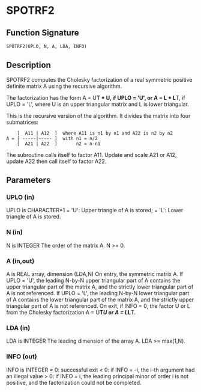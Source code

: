 # SPOTRF2

## Function Signature

```fortran
SPOTRF2(UPLO, N, A, LDA, INFO)
```

## Description


 SPOTRF2 computes the Cholesky factorization of a real symmetric
 positive definite matrix A using the recursive algorithm.

 The factorization has the form
    A = U**T * U,  if UPLO = 'U', or
    A = L  * L**T,  if UPLO = 'L',
 where U is an upper triangular matrix and L is lower triangular.

 This is the recursive version of the algorithm. It divides
 the matrix into four submatrices:

        [  A11 | A12  ]  where A11 is n1 by n1 and A22 is n2 by n2
    A = [ -----|----- ]  with n1 = n/2
        [  A21 | A22  ]       n2 = n-n1

 The subroutine calls itself to factor A11. Update and scale A21
 or A12, update A22 then call itself to factor A22.


## Parameters

### UPLO (in)

UPLO is CHARACTER*1 = 'U': Upper triangle of A is stored; = 'L': Lower triangle of A is stored.

### N (in)

N is INTEGER The order of the matrix A. N >= 0.

### A (in,out)

A is REAL array, dimension (LDA,N) On entry, the symmetric matrix A. If UPLO = 'U', the leading N-by-N upper triangular part of A contains the upper triangular part of the matrix A, and the strictly lower triangular part of A is not referenced. If UPLO = 'L', the leading N-by-N lower triangular part of A contains the lower triangular part of the matrix A, and the strictly upper triangular part of A is not referenced. On exit, if INFO = 0, the factor U or L from the Cholesky factorization A = U**T*U or A = L*L**T.

### LDA (in)

LDA is INTEGER The leading dimension of the array A. LDA >= max(1,N).

### INFO (out)

INFO is INTEGER = 0: successful exit < 0: if INFO = -i, the i-th argument had an illegal value > 0: if INFO = i, the leading principal minor of order i is not positive, and the factorization could not be completed.

